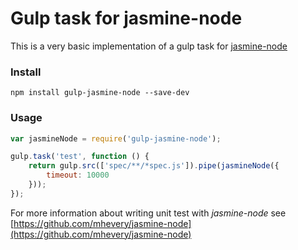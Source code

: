 # Gulp task for jasmine-node

This is a very basic implementation of a gulp task for [jasmine-node](https://github.com/mhevery/jasmine-node)

### Install

    npm install gulp-jasmine-node --save-dev
    
### Usage

```javascript
var jasmineNode = require('gulp-jasmine-node');

gulp.task('test', function () {
    return gulp.src(['spec/**/*spec.js']).pipe(jasmineNode({
        timeout: 10000
    }));
});
```

For more information about writing unit test with *jasmine-node* see [https://github.com/mhevery/jasmine-node](https://github.com/mhevery/jasmine-node)